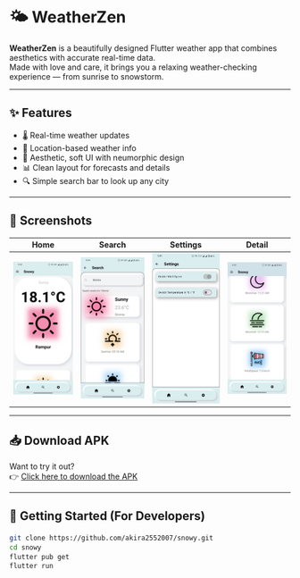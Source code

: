 # 🌤️ WeatherZen

**WeatherZen** is a beautifully designed Flutter weather app that combines aesthetics with accurate real-time data.  
Made with love and care, it brings you a relaxing weather-checking experience — from sunrise to snowstorm.

---

## ✨ Features

- 🌡️ Real-time weather updates  
- 📍 Location-based weather info  
- 🌄 Aesthetic, soft UI with neumorphic design  
- 📊 Clean layout for forecasts and details  
- 🔍 Simple search bar to look up any city

---

## 📸 Screenshots

| Home | Search | Settings | Detail |
|:----:|:------:|:------:|:-------:|
| ![screenshot](assetsforgithub/flutter_01.png) | ![screenshot](assetsforgithub/flutter_02.png) | ![screenshot](assetsforgithub/flutter_03.png) | ![screenshot](assetsforgithub/flutter_04.png) |

---

## 📥 Download APK

Want to try it out?  
👉 [Click here to download the APK](https://drive.google.com/file/d/1dBXlX8z4icY-fkv4S4aFA9Dg1LStThwW/view?usp=sharing)

---

## 🚀 Getting Started (For Developers)

```bash
git clone https://github.com/akira2552007/snowy.git
cd snowy
flutter pub get
flutter run
